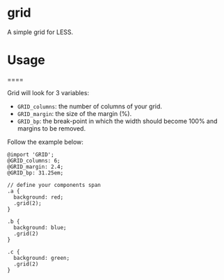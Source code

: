 grid
====

A simple grid for LESS.

# Usage
====

Grid will look for 3 variables:
* `GRID_columns`: the number of columns of your grid.
* `GRID_margin`: the size of the margin (%).
* `GRID_bp`: the break-point in which the width should become 100% and margins to be removed.

Follow the example below:
```less
@import 'GRID';
@GRID_columns: 6;
@GRID_margin: 2.4;
@GRID_bp: 31.25em;

// define your components span
.a {
  background: red;
  .grid(2);
}

.b {
  background: blue;
  .grid(2)
}

.c {
  background: green;
  .grid(2)
}
```
